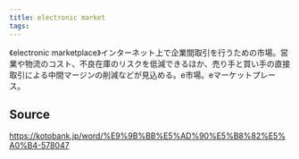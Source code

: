 ```yaml
---
title: electronic market
tags: 
---
```


《electronic marketplace》インターネット上で企業間取引を行うための市場。営業や物流のコスト、不良在庫のリスクを低減できるほか、売り手と買い手の直接取引による中間マージンの削減などが見込める。e市場。eマーケットプレース。

## Source
https://kotobank.jp/word/%E9%9B%BB%E5%AD%90%E5%B8%82%E5%A0%B4-578047